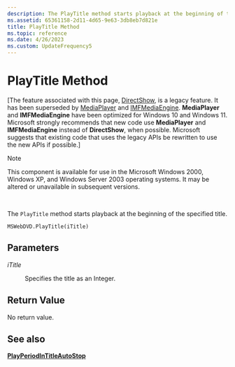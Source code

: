 ```yaml
---
description: The PlayTitle method starts playback at the beginning of the specified title.
ms.assetid: 65361158-2d11-4d65-9e63-3db8eb7d821e
title: PlayTitle Method
ms.topic: reference
ms.date: 4/26/2023
ms.custom: UpdateFrequency5
---
```


# PlayTitle Method

\[The feature associated with this page, [DirectShow](/windows/win32/directshow/directshow), is a legacy feature. It has been superseded by [MediaPlayer](/uwp/api/Windows.Media.Playback.MediaPlayer) and [IMFMediaEngine](/windows/win32/api/mfmediaengine/nn-mfmediaengine-imfmediaengine). **MediaPlayer** and **IMFMediaEngine** have been optimized for Windows 10 and Windows 11. Microsoft strongly recommends that new code use **MediaPlayer** and **IMFMediaEngine** instead of **DirectShow**, when possible. Microsoft suggests that existing code that uses the legacy APIs be rewritten to use the new APIs if possible.\]

> [!Note]  
> This component is available for use in the Microsoft Windows 2000, Windows XP, and Windows Server 2003 operating systems. It may be altered or unavailable in subsequent versions.

 

The `PlayTitle` method starts playback at the beginning of the specified title.

``` syntax
MSWebDVD.PlayTitle(iTitle)
```

## Parameters

<dl> <dt>

<span id="iTitle"></span><span id="ititle"></span><span id="ITITLE"></span>*iTitle*
</dt> <dd>

Specifies the title as an Integer.

</dd> </dl>

## Return Value

No return value.

## See also

<dl> <dt>

[**PlayPeriodInTitleAutoStop**](playperiodintitleautostop-method.md)
</dt> </dl>

 

 



